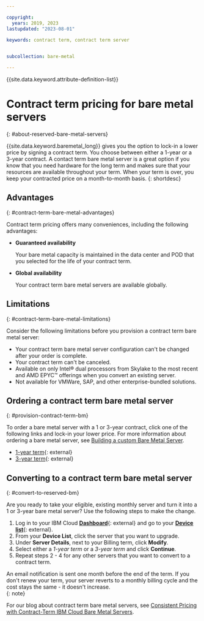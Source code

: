 ```yaml
---

copyright:
  years: 2019, 2023
lastupdated: "2023-08-01"

keywords: contract term, contract term server   
 

subcollection: bare-metal

---
```


{{site.data.keyword.attribute-definition-list}}

# Contract term pricing for bare metal servers
{: #about-reserved-bare-metal-servers}

{{site.data.keyword.baremetal_long}} gives you the option to lock-in a lower price by signing a contract term. You choose between either a 1-year or a 3-year contract. A contact term bare metal server is a great option if you know that you need hardware for the long term and makes sure that your resources are available throughout your term. When your term is over, you keep your contracted price on a month-to-month basis. 
{: shortdesc}

## Advantages
{: #contract-term-bare-metal-advantages}

Contract term pricing offers many conveniences, including the following advantages:

* **Guaranteed availability**

   Your bare metal capacity is maintained in the data center and POD that you selected for the life of your contract term.

* **Global availability**

   Your contract term bare metal servers are available globally. 

## Limitations
{: #contract-term-bare-metal-limitations}

Consider the following limitations before you provision a contract term bare metal server:

* Your contract term bare metal server configuration can't be changed after your order is complete. 
* Your contract term can't be canceled.
* Available on only Intel® dual processors from Skylake to the most recent and AMD EPYC™ offerings when you convert an existing server.
* Not available for VMWare, SAP, and other enterprise-bundled solutions.

## Ordering a contract term bare metal server
{: #provision-contract-term-bm}
 
To order a bare metal server with a 1 or 3-year contract, click one of the following links and lock-in your lower price. For more information about ordering a bare metal server, see [Building a custom Bare Metal Server](/docs/bare-metal?topic=bare-metal-ordering-baremetal-server).

* [1-year term](https://cloud.ibm.com/gen1/infrastructure/provision/bm?type=oneYearTerm){: external} 
* [3-year term](https://cloud.ibm.com/gen1/infrastructure/provision/bm?type=threeYearTerm){: external} 

## Converting to a contract term bare metal server
{: #convert-to-reserved-bm}

Are you ready to take your eligible, existing monthly server and turn it into a 1 or 3-year bare metal server? Use the following steps to make the change.

1. Log in to your IBM Cloud [**Dashboard**](https://cloud.ibm.com/){: external} and go to your [**Device list**](https://cloud.ibm.com/gen1/infrastructure/devices){: external}.
2. From your **Device List**, click the server that you want to upgrade.
3. Under **Server Details**, next to your Billing term, click **Modify**.
4. Select either a _1-year term_ or a _3-year term_ and click **Continue**.
5. Repeat steps 2 - 4 for any other servers that you want to convert to a contract term. 

An email notification is sent one month before the end of the term. If you don't renew your term, your server reverts to a monthly billing cycle and the cost stays the same - it doesn't increase.  
{: note}

For our blog about contract term bare metal servers, see [Consistent Pricing with Contract-Term IBM Cloud Bare Metal Servers](https://www.ibm.com/cloud/blog/announcements/consistent-pricing-with-contract-term-ibm-cloud-bare-metal-servers).
